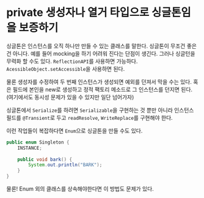 # private 생성자나 열거 타입으로 싱글톤임을 보증하기

싱글톤은 인스턴스를 오직 하나만 만들 수 있는 클래스를 말한다. 싱글톤이 무조건 좋은건 아니다. 예를 들어 mocking을 하기 어려워 진다는 단점이 생긴다.
그러나 싱글턴을 무력화 할 수도 있다. `ReflectionAPI`를 사용하면 가능하다. `AcessibleObject.setAccessible`을 사용하면 된다.

물론 생성자를 수정하여 두 번째 인스턴스가 생성되면 예외를 던져서 막을 수는 있다. 혹은 필드에 본인을 new로 생성하고 정적 팩토리 메소드로 그 인스턴스를 던지면 된다.
(여기에서도 동시성 문제가 있을 수 있지만 일단 넘어가자)

싱글톤에서 `Serialize`를 하려면 `Serializable`을 구현하는 것 뿐만 아니라 인스턴스 필드를 `@Transient`로 두고 `readResolve`, `WriteReplace`를 
구현해야 한다. 

이런 작업들이 복잡하다면 `Enum`으로 싱글톤을 만들 수도 있다. 

```java
public enum Singleton {
    INSTANCE;
    
    public void bark() {
        System.out.println("BARK");
    }
}
```

물론! Enum 외의 클래스를 상속해야한다면 이 방법도 문제가 있다. 
